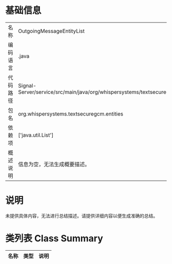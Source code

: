 # 基础信息

|      |      |
|------|------|
| 名称 | OutgoingMessageEntityList |
| 编码语言 | .java |
| 代码路径 | Signal-Server/service/src/main/java/org/whispersystems/textsecuregcm/entities/OutgoingMessageEntityList.java |
| 包名 | org.whispersystems.textsecuregcm.entities |
| 依赖项 | ['java.util.List'] |
| 概述说明 | 信息为空，无法生成概要描述。 |

# 说明

未提供具体内容，无法进行总结描述。请提供详细内容以便生成准确的总结。

# 类列表 Class Summary

| 名称   | 类型  | 说明 |
|-------|------|-------------|





